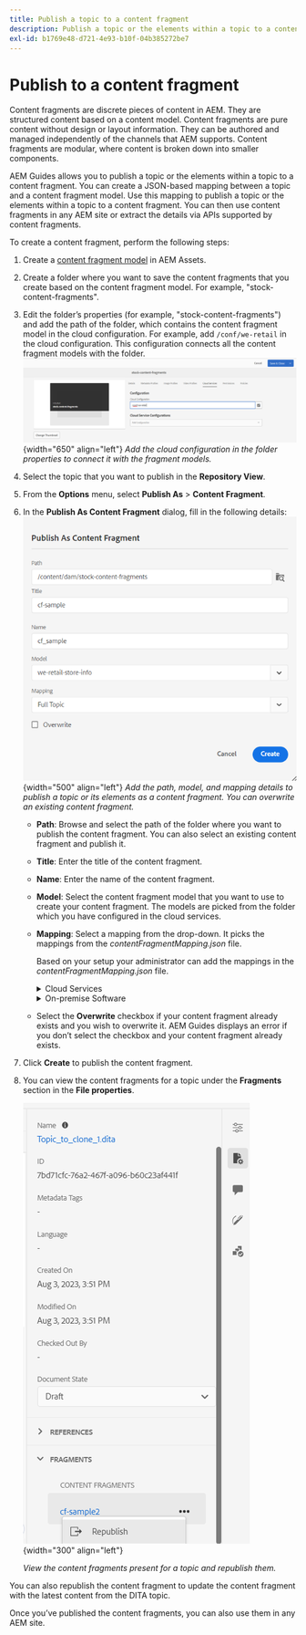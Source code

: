 ```yaml
---
title: Publish a topic to a content fragment
description: Publish a topic or the elements within a topic to a content fragment in AEM Guides.  Learn how to view the content fragments present for a topic and republish them.
exl-id: b1769e48-d721-4e93-b10f-04b385272be7
---
```

# Publish to a content fragment

Content fragments are discrete pieces of content in AEM. They are structured content based on a content model. Content fragments are pure content without design or layout information. They can be authored and managed independently of the channels that AEM supports. Content fragments are modular, where content is broken down into smaller components.

AEM Guides allows you to publish a topic or the elements within a topic to a content fragment. You can create a JSON-based mapping between a topic and a content fragment model. Use this mapping to publish a topic or the elements within a topic to a content fragment. You can then use content fragments in any AEM site or extract the details via APIs supported by content fragments.


To create a content fragment, perform the following steps:

1. Create a [content fragment model](https://experienceleague.adobe.com/docs/experience-manager-65/assets/content-fragments/content-fragments-models.html?lang=en) in AEM Assets. 
1. Create a folder where you want to save the content fragments that you create based on the content fragment model. For example, "stock-content-fragments". 
1. Edit the folder’s properties (for example, "stock-content-fragments") and add the path of the folder, which contains the content fragment model in the cloud configuration. 
For example, add `/conf/we-retail` in the cloud configuration. This configuration connects all the content fragment models with the folder.       
 ![add cloud configuration details in the folder properties](images/fragment-folder-cloud-configuration.png){width="650" align="left"}
       *Add the cloud configuration in the folder properties to connect it with the fragment models.* 
1. Select the topic that you want to publish in the **Repository View**. 
1. From the **Options** menu, select **Publish As** > **Content Fragment**.  
1. In the **Publish As Content Fragment** dialog, fill in the following details:
        ![Add the fragment model and mapping details in the Publish as content fragment dialog](images/content-fragment-publish.png){width="500" align="left"}
       *Add the path, model, and mapping details to publish a topic or its elements as a content fragment. You can overwrite an existing content fragment.*  

    * **Path**: Browse and select the path of the folder where you want to publish the content fragment. You can also select an existing content fragment and publish it.
    * **Title**: Enter the title of the content fragment.
    * **Name**: Enter the name of the content fragment.
    * **Model**: Select the content fragment model that you want to use to create your content fragment. The models are picked from the folder which you have configured in the cloud services. 
    * **Mapping**: Select a mapping from the drop-down. It picks the mappings from the *contentFragmentMapping.json* file.  

      

        Based on your setup your administrator can add the mappings in the *contentFragmentMapping.json* file. 
    
        <details>
        <summary>Cloud Services</summary>
     
         Learn more about how to [create a mapping between a topic and a content fragment](../cs-install-guide/conf-content-fragment-mapping-cs.md) in the  Cloud Services Installation and Configuration Guide. 
        </details>

        <details>
        <summary> On-premise  Software</summary>

        Learn more about how to [create a mapping between a topic and a content fragment](../install-guide/conf-content-fragment-mapping.md) in the On-premise Installation and Configuration Guide.

        </details>
    * Select the **Overwrite** checkbox if your content fragment already exists and you wish to overwrite it. AEM Guides displays an error if you don’t select the checkbox and your content fragment already exists. 
1. Click **Create** to publish the content fragment.
1. You can view the content fragments for a topic under the **Fragments** section in the **File properties**.
 
    ![View the content fragments for a topic](images/topic-content-fragments.png){width="300" align="left"}
       
     *View the content fragments present for a topic and republish them.*  

You can also republish the content fragment to update the content fragment with the latest content from the DITA topic.



Once you’ve published the content fragments, you can also use them in any AEM site.
